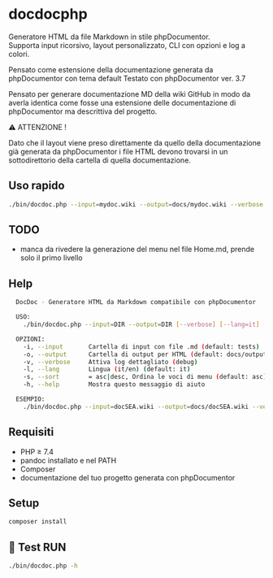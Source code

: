 # docdocphp

Generatore HTML da file Markdown in stile phpDocumentor.  
Supporta input ricorsivo, layout personalizzato, CLI con opzioni e log a colori.

Pensato come estensione della documentazione generata da phpDocumentor con tema default
Testato con phpDocumentor ver. 3.7

Pensato per generare documentazione MD della wiki GitHub in modo da averla identica
come fosse una estensione delle documentazione di phpDocumentor ma descrittiva del progetto.

⚠️ ATTENZIONE !

Dato che il layout viene preso direttamente da quello della documentazione già generata
da phpDocumentor i file HTML devono trovarsi in un sottodirettorio della cartella
di quella documentazione.

## Uso rapido

```bash
./bin/docdoc.php --input=mydoc.wiki --output=docs/mydoc.wiki --verbose -s asc
```

## TODO

- manca da rivedere la generazione del menu nel file Home.md, prende solo il primo livello

## Help
```bash
  DocDoc - Generatore HTML da Markdown compatibile con phpDocumentor

  USO:
    ./bin/docdoc.php --input=DIR --output=DIR [--verbose] [--lang=it]

  OPZIONI:
    -i, --input       Cartella di input con file .md (default: tests)
    -o, --output      Cartella di output per HTML (default: docs/output)
    -v, --verbose     Attiva log dettagliato (debug)
    -l, --lang        Lingua (it/en) (default: it)
    -s, --sort        = asc|desc, Ordina le voci di menu (default: asc)
    -h, --help        Mostra questo messaggio di aiuto

  ESEMPIO:
    ./bin/docdoc.php --input=docSEA.wiki --output=docs/docSEA.wiki --verbose --lang=it
```

## Requisiti

- PHP ≥ 7.4
- pandoc installato e nel PATH
- Composer
- documentazione del tuo progetto generata con phpDocumentor 

## Setup

```bash
composer install
```

## 🧪 Test RUN

```bash
./bin/docdoc.php -h
```